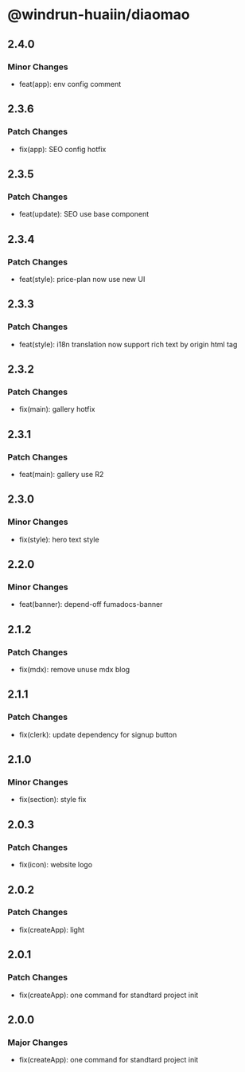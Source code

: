 # @windrun-huaiin/diaomao

## 2.4.0

### Minor Changes

- feat(app): env config comment

## 2.3.6

### Patch Changes

- fix(app): SEO config hotfix

## 2.3.5

### Patch Changes

- feat(update): SEO use base component

## 2.3.4

### Patch Changes

- feat(style): price-plan now use new UI

## 2.3.3

### Patch Changes

- feat(style): i18n translation now support rich text by origin html tag

## 2.3.2

### Patch Changes

- fix(main): gallery hotfix

## 2.3.1

### Patch Changes

- feat(main): gallery use R2

## 2.3.0

### Minor Changes

- fix(style): hero text style

## 2.2.0

### Minor Changes

- feat(banner): depend-off fumadocs-banner

## 2.1.2

### Patch Changes

- fix(mdx): remove unuse mdx blog

## 2.1.1

### Patch Changes

- fix(clerk): update dependency for signup button

## 2.1.0

### Minor Changes

- fix(section): style fix

## 2.0.3

### Patch Changes

- fix(icon): website logo

## 2.0.2

### Patch Changes

- fix(createApp): light

## 2.0.1

### Patch Changes

- fix(createApp): one command for standtard project init

## 2.0.0

### Major Changes

- fix(createApp): one command for standtard project init
